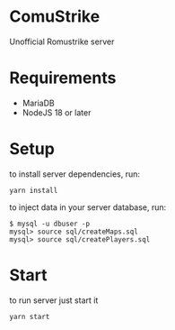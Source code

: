 # ComuStrike

Unofficial Romustrike server

# Requirements

- MariaDB
- NodeJS 18 or later

# Setup

to install server dependencies, run:

    yarn install

to inject data in your server database, run:

    $ mysql -u dbuser -p
    mysql> source sql/createMaps.sql
    mysql> source sql/createPlayers.sql

# Start

to run server just start it

    yarn start